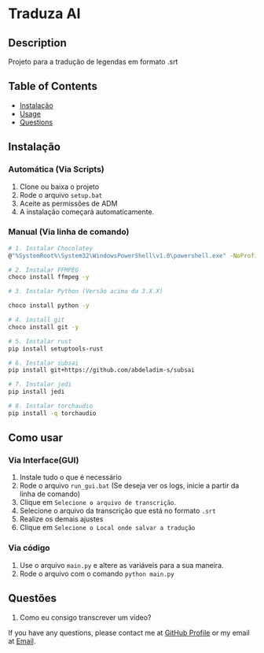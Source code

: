 <!-- Generate a README template -->
# Traduza AI

## Description
Projeto para a tradução de legendas em formato .srt

## Table of Contents

* [Instalação](#instalação)
* [Usage](#como-usar)
* [Questions](#questions)

## Instalação

### Automática (Via Scripts)
1. Clone ou baixa o projeto
2. Rode o arquivo ```setup.bat```
3. Aceite as permissões de ADM
4. A instalação começará automaticamente.

### Manual (Via linha de comando)
```bash
# 1. Instalar Chocolatey
@"%SystemRoot%\System32\WindowsPowerShell\v1.0\powershell.exe" -NoProfile -InputFormat None -ExecutionPolicy Bypass -Command " [System.Net.ServicePointManager]::SecurityProtocol = 3072; iex ((New-Object System.Net.WebClient).DownloadString('https://chocolatey.org/install.ps1'))" && SET "PATH=%PATH%;%ALLUSERSPROFILE%\chocolatey\bin"

# 2. Instalar FFMPEG
choco install ffmpeg -y

# 3. Instalar Python (Versão acima da 3.X.X)

choco install python -y

# 4. install git
choco install git -y

# 5. Instalar rust
pip install setuptools-rust

# 6. Instalar subsai
pip install git+https://github.com/abdeladim-s/subsai

# 7. Instalar jedi
pip install jedi

# 8. Instalar torchaudio
pip install -q torchaudio
```

## Como usar
### Via Interface(GUI)
1. Instale tudo o que é necessário
2. Rode o arquivo `run_gui.bat` (Se deseja ver os logs, inicie a partir da linha de comando)
3. Clique em `Selecione o arquivo de transcrição`.
4. Selecione o arquivo da transcrição que está no formato `.srt`
5. Realize os demais ajustes
6. Clique em `Selecione o Local onde salvar a tradução`
### Via código
1. Use o arquivo `main.py` e altere as variáveis para a sua maneira.
2. Rode o arquivo com o comando `python main.py`

## Questões

1. Como eu consigo transcrever um vídeo?

If you have any questions, please contact me at [GitHub Profile](https://github.com/JuninhoFreitas) or my email at [Email](brizollajr@Gmail.com).